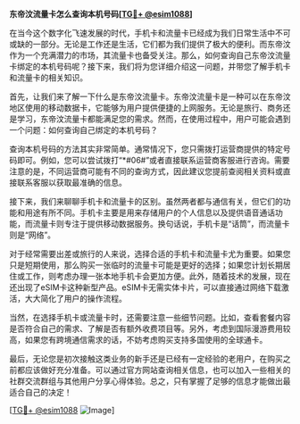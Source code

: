 **东帝汶流量卡怎么查询本机号码[[TG💪+ @esim1088](https://t.me/s/esim1088)]**

在当今这个数字化飞速发展的时代，手机卡和流量卡已经成为我们日常生活中不可或缺的一部分。无论是工作还是生活，它们都为我们提供了极大的便利。而东帝汶作为一个充满潜力的市场，其流量卡也备受关注。那么，如何查询自己东帝汶流量卡绑定的本机号码呢？接下来，我们将为您详细介绍这一问题，并带您了解手机卡和流量卡的相关知识。

首先，让我们来了解一下什么是东帝汶流量卡。东帝汶流量卡是一种可以在东帝汶地区使用的移动数据卡，它能够为用户提供便捷的上网服务。无论是旅行、商务还是学习，东帝汶流量卡都能满足您的需求。然而，在使用过程中，用户可能会遇到一个问题：如何查询自己绑定的本机号码？

查询本机号码的方法其实非常简单。通常情况下，您只需拨打运营商提供的特定号码即可。例如，您可以尝试拨打“*#06#”或者直接联系运营商客服进行咨询。需要注意的是，不同运营商可能有不同的查询方式，因此建议您提前查阅相关资料或直接联系客服以获取最准确的信息。

接下来，我们来聊聊手机卡和流量卡的区别。虽然两者都与通信有关，但它们的功能和用途有所不同。手机卡主要是用来存储用户的个人信息以及提供语音通话功能，而流量卡则专注于提供移动数据服务。换句话说，手机卡是“话筒”，而流量卡则是“网络”。

对于经常需要出差或旅行的人来说，选择合适的手机卡和流量卡尤为重要。如果您只是短期使用，那么购买一张临时的流量卡可能是更好的选择；如果您计划长期居住或工作，则考虑办理一张本地手机卡会更加方便。此外，随着技术的发展，现在还出现了eSIM卡这种新型产品。eSIM卡无需实体卡片，可以直接通过网络下载激活，大大简化了用户的操作流程。

当然，在选择手机卡或流量卡时，还需要注意一些细节问题。比如，查看套餐内容是否符合自己的需求、了解是否有额外收费项目等。另外，考虑到国际漫游费用较高，如果您有跨境通信需求的话，不妨考虑购买支持多国使用的全球通卡。

最后，无论您是初次接触这类业务的新手还是已经有一定经验的老用户，在购买之前都应该做好充分准备。可以通过官方网站查询相关信息，也可以加入一些相关的社群交流群组与其他用户分享心得体验。总之，只有掌握了足够的信息才能做出最适合自己的决定！

[[TG💪+ @esim1088](https://t.me/s/esim1088) ![Image](https://i.postimg.cc/4NQfJmqS/Snipaste-2025-05-13-00-14-12.png)]